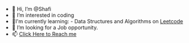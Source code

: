 - 👋 Hi, I’m @Shafi
- 👀 I’m interested in coding
- 🌱I'm currently learning:
      - Data Structures and Algorithms on [Leetcode](https://leetcode.com/shaficode/)
- 💞️ I’m looking for a Job opportunity.
- 📫 [Click Here to Reach me](https://shaficode.github.io/resume1/)

<!---
shaficode/shaficode is a ✨ special ✨ repository because its `README.md` (this file) appears on your GitHub profile.
You can click the Preview link to take a look at your changes.
--->
